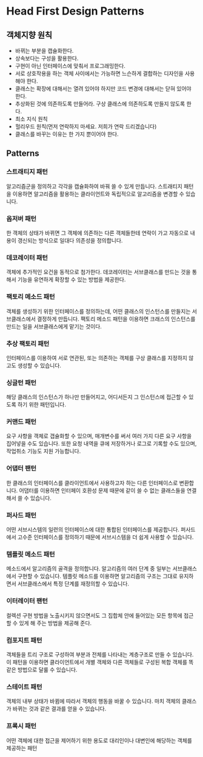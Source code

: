 # Head First Design Patterns

## 객체지향 원칙

- 바뀌는 부분을 캡슐화한다.
- 상속보다는 구성을 활용한다.
- 구현이 아닌 인터페이스에 맞춰서 프로그래밍한다.
- 서로 상호작용을 하는 객체 사이에서는 가능하면 느슨하게 결합하는 디자인을 사용해야 한다.
- 클래스는 확장에 대해서는 열려 있어야 하지만 코드 변경에 대해서는 닫혀 있어야 한다.
- 추상화된 것에 의존하도록 만들어라. 구상 클래스에 의존하도록 만들지 않도록 한다.
- 최소 지식 원칙
- 헐리우드 원칙(먼저 연락하지 마세요. 저희가 연락 드리겠습니다)
- 클래스를 바꾸는 이유는 한 가지 뿐이어야 한다.

## Patterns

### 스트래티지 패턴

알고리즘군을 정의하고 각각을 캡슐화하여 바꿔 쓸 수 있게 만듭니다. 
스트래티지 패턴을 이용하면 알고리즘을 활용하는 클라이언트와 독립적으로 알고리즘을 변경할 수 있습니다.

### 옵저버 패턴

한 객체의 상태가 바뀌면 그 객체에 의존하는 다른 객체들한테 연락이 가고 자동으로 내용이 갱신되는 방식으로 일대다 의존성을 정의합니다.


### 데코레이터 패턴

객체에 추가적인 요건을 동적으로 첨가한다. 데코레이터는 서브클래스를 만드는 것을 통해서 기능을 유연하게 확장할 수 있는 방법을 제공한다.


### 팩토리 메소드 패턴

객체를 생성하기 위한 인터페이스를 정의하는데, 어떤 클래스의 인스턴스를 만들지는 서브클래스에서 결정하게 만듭니다. 팩토리 메소드 패턴을 이용하면 크래스의 인스턴스를 만드는 일을 서브클래스에게 맡기는 것이다.


### 추상 팩토리 패턴

인터페이스를 이용하여 서로 연관된, 또는 의존하는 객체를 구상 클래스를 지정하지 않고도 생성할 수 있습니다.

### 싱글턴 패턴

해당 클래스의 인스턴스가 하나만 만들어지고, 어디서든지 그 인스턴스에 접근할 수 있도록 하기 위한 패턴입니다.

### 커맨드 패턴

요구 사항을 객체로 갭슐화할 수 있으며, 매개변수를 써서 여러 가지 다른 요구 사항을 집어넣을 수도 있습니다. 또한 요청 내역을 큐에 저장하거나 로그로 기록할 수도 있으며, 작업취소 기능도 지원 가능합니다.

### 어댑터 팬턴

한 클래스의 인터페이스를 클라이언트에서 사용하고자 하는 다른 인터페이스로 변환합니다. 어댑터를 이용하면 인터페이 호환성 문제 때문에 같이 쓸 수 없는 클래스들을 연결해서 쓸 수 있습니다.

### 퍼사드 패턴

어떤 서브시스템의 일련의 인터페이스에 대한 통합된 인터페이스를 제공합니다. 퍼사드에서 고수준 인터페이스를 정의하기 때문에 서브시스템을 더 쉽게 사용할 수 있습니다.

### 템플릿 메소드 패턴

메소드에서 알고리즘의 골격을 정의합니다. 알고리즘의 여러 단계 중 일부는 서브클래스에서 구현할 수 있습니다. 템플릿 메소드를 이용하면 알고리즘의 구조는 그대로 유지하면서 서브클래스에서 특정 단계를 재정의할 수 있습니다.

### 이터레이터 팬턴

컬렉션 구현 방법을 노출시키지 않으면서도 그 집합체 안에 들어있는 모든 항목에 접근할 수 있게 해 주는 방법을 제공해 준다.


### 컴포지트 패턴

객체들을 트리 구조로 구성하여 부분과 전체를 나타내는 계층구조로 만들 수 있습니다. 이 패턴을 이용하면 클라이언트에서 개별 객체와 다른 객체들로 구성된 복합 객체를 똑같은 방법으로 달룰 수 있습니다.


### 스테이트 패턴

객체의 내부 상태가 바뀜에 따라서 객체의 행동을 바꿀 수 있습니다. 마치 객체의 클래스가 바뀌는 것과 같은 결과를 얻을 수 있습니다.

### 프록시 패턴

어떤 객체에 대한 접근을 제어하기 위한 용도로 대리인이나 대변인에 해당하는 객체를 제공하는 패턴


